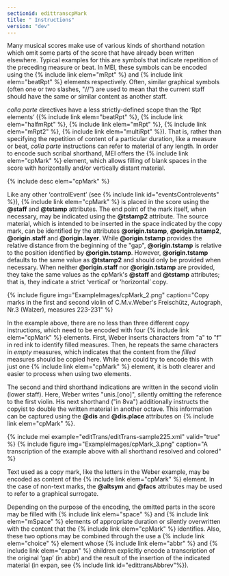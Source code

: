 ```yaml
---
sectionid: edittranscpMark
title: " Instructions"
version: "dev"
---
```


Many musical scores make use of various kinds of shorthand notation which omit some parts of the score that have already been written elsewhere. Typical examples for this are symbols that indicate repetition of the preceding measure or beat. In MEI, these symbols can be encoded using the {% include link elem="mRpt" %} and {% include link elem="beatRpt" %} elements respectively. Often, similar graphical symbols (often one or two slashes, "//") are used to mean that the current staff should have the same or similar content as another staff.

*colla parte* directives have a less strictly-defined scope than the ‘Rpt elements’ ({% include link elem="beatRpt" %}, {% include link elem="halfmRpt" %}, {% include link elem="mRpt" %}, {% include link elem="mRpt2" %}, {% include link elem="multiRpt" %}). That is, rather than specifying the repetition of content of a particular duration, like a measure or beat, *colla parte* instructions can refer to material of any length. In order to encode such scribal shorthand, MEI offers the {% include link elem="cpMark" %} element, which allows filling of blank spaces in the score with horizontally and/or vertically distant material.

{% include desc elem="cpMark" %}

Like any other ‘controlEvent’ (see {% include link id="eventsControlevents" %}), {% include link elem="cpMark" %} is placed in the score using the **@staff** and **@tstamp** attributes. The end point of the mark itself, when necessary, may be indicated using the **@tstamp2** attribute. The source material, which is intended to be inserted in the space indicated by the copy mark, can be identified by the attributes **@origin.tstamp**, **@origin.tstamp2**, **@origin.staff** and **@origin.layer**. While **@origin.tstamp** provides the relative distance from the beginning of the "gap", **@origin.tstamp** is relative to the position identified by **@origin.tstamp**. However, **@origin.tstamp** defaults to the same value as **@tstamp2** and should only be provided when necessary. When neither **@origin.staff** nor **@origin.tstamp** are provided, they take the same values as the cpMark's **@staff** and **@tstamp** attributes; that is, they indicate a strict ‘vertical’ or ‘horizontal’ copy.

{% include figure img="ExampleImages/cpMark_2.png" caption="Copy marks in the first and second violin of C.M.v.Weber's Freischütz, Autograph, Nr.3 (Walzer), measures 223-231" %}

In the example above, there are no less than three different copy instructions, which need to be encoded with four {% include link elem="cpMark" %} elements. First, Weber inserts characters from "a" to "f" in red ink to identify filled measures. Then, he repeats the same characters in *empty* measures, which indicates that the content from the *filled* measures should be copied here. While one could try to encode this with just one {% include link elem="cpMark" %} element, it is both clearer and easier to process when using two elements.

The second and third shorthand indications are written in the second violin (lower staff). Here, Weber writes "unis.[ono]", silently omitting the reference to the first violin. His next shorthand ("in 8va") additionally instructs the copyist to double the written material in another octave. This information can be captured using the **@dis** and **@dis.place** attributes on {% include link elem="cpMark" %}.

{% include mei example="editTrans/editTrans-sample225.xml" valid="true" %}
{% include figure img="ExampleImages/cpMark_3.png" caption="A transcription of the example above with all shorthand resolved and colored" %}

Text used as a copy mark, like the letters in the Weber example, may be encoded as content of the {% include link elem="cpMark" %} element. In the case of non-text marks, the **@altsym** and **@facs** attributes may be used to refer to a graphical surrogate.

Depending on the purpose of the encoding, the omitted parts in the score may be filled with {% include link elem="space" %} and {% include link elem="mSpace" %} elements of appropriate duration or silently overwritten with the content that the {% include link elem="cpMark" %} identifies. Also, these two options may be combined through the use a {% include link elem="choice" %} element whose {% include link elem="abbr" %} and {% include link elem="expan" %} children explicitly encode a transcription of the original ‘gap’ (in abbr) and the result of the insertion of the indicated material (in expan, see {% include link id="edittransAbbrev"%}).
